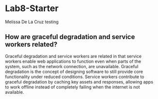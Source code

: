 # Lab8-Starter 
Melissa De La Cruz testing

## How are graceful degradation and service workers related?

Graceful degradation and service workers are related in that service workers enable web applications to function even when parts of the system, such as the network connection, are unavailable. Graceful degradation is the concept of designing software to still provide core functionality under reduced conditions. Service workers contribute to graceful degradation by caching key assets and responses, allowing apps to work offline instead of completely failing when the internet is not available.

